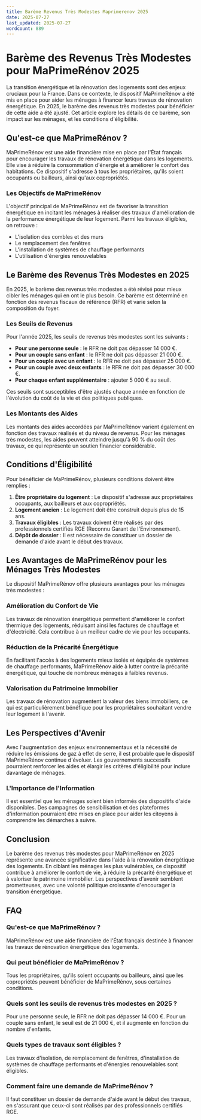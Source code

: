 ```yaml
---
title: Barème Revenus Très Modestes Maprimerenov 2025
date: 2025-07-27
last_updated: 2025-07-27
wordcount: 889
---
```


# Barème des Revenus Très Modestes pour MaPrimeRénov 2025

La transition énergétique et la rénovation des logements sont des enjeux cruciaux pour la France. Dans ce contexte, le dispositif MaPrimeRénov a été mis en place pour aider les ménages à financer leurs travaux de rénovation énergétique. En 2025, le barème des revenus très modestes pour bénéficier de cette aide a été ajusté. Cet article explore les détails de ce barème, son impact sur les ménages, et les conditions d'éligibilité.

## Qu'est-ce que MaPrimeRénov ?

MaPrimeRénov est une aide financière mise en place par l'État français pour encourager les travaux de rénovation énergétique dans les logements. Elle vise à réduire la consommation d'énergie et à améliorer le confort des habitations. Ce dispositif s'adresse à tous les propriétaires, qu'ils soient occupants ou bailleurs, ainsi qu'aux copropriétés.

### Les Objectifs de MaPrimeRénov

L'objectif principal de MaPrimeRénov est de favoriser la transition énergétique en incitant les ménages à réaliser des travaux d'amélioration de la performance énergétique de leur logement. Parmi les travaux éligibles, on retrouve :

- L'isolation des combles et des murs
- Le remplacement des fenêtres
- L'installation de systèmes de chauffage performants
- L'utilisation d'énergies renouvelables

## Le Barème des Revenus Très Modestes en 2025

En 2025, le barème des revenus très modestes a été révisé pour mieux cibler les ménages qui en ont le plus besoin. Ce barème est déterminé en fonction des revenus fiscaux de référence (RFR) et varie selon la composition du foyer.

### Les Seuils de Revenus

Pour l'année 2025, les seuils de revenus très modestes sont les suivants :

- **Pour une personne seule** : le RFR ne doit pas dépasser 14 000 €.
- **Pour un couple sans enfant** : le RFR ne doit pas dépasser 21 000 €.
- **Pour un couple avec un enfant** : le RFR ne doit pas dépasser 25 000 €.
- **Pour un couple avec deux enfants** : le RFR ne doit pas dépasser 30 000 €.
- **Pour chaque enfant supplémentaire** : ajouter 5 000 € au seuil.

Ces seuils sont susceptibles d'être ajustés chaque année en fonction de l'évolution du coût de la vie et des politiques publiques.

### Les Montants des Aides

Les montants des aides accordées par MaPrimeRénov varient également en fonction des travaux réalisés et du niveau de revenus. Pour les ménages très modestes, les aides peuvent atteindre jusqu'à 90 % du coût des travaux, ce qui représente un soutien financier considérable.

## Conditions d'Éligibilité

Pour bénéficier de MaPrimeRénov, plusieurs conditions doivent être remplies :

1. **Être propriétaire du logement** : Le dispositif s'adresse aux propriétaires occupants, aux bailleurs et aux copropriétés.
2. **Logement ancien** : Le logement doit être construit depuis plus de 15 ans.
3. **Travaux éligibles** : Les travaux doivent être réalisés par des professionnels certifiés RGE (Reconnu Garant de l'Environnement).
4. **Dépôt de dossier** : Il est nécessaire de constituer un dossier de demande d'aide avant le début des travaux.

## Les Avantages de MaPrimeRénov pour les Ménages Très Modestes

Le dispositif MaPrimeRénov offre plusieurs avantages pour les ménages très modestes :

### Amélioration du Confort de Vie

Les travaux de rénovation énergétique permettent d'améliorer le confort thermique des logements, réduisant ainsi les factures de chauffage et d'électricité. Cela contribue à un meilleur cadre de vie pour les occupants.

### Réduction de la Précarité Énergétique

En facilitant l'accès à des logements mieux isolés et équipés de systèmes de chauffage performants, MaPrimeRénov aide à lutter contre la précarité énergétique, qui touche de nombreux ménages à faibles revenus.

### Valorisation du Patrimoine Immobilier

Les travaux de rénovation augmentent la valeur des biens immobiliers, ce qui est particulièrement bénéfique pour les propriétaires souhaitant vendre leur logement à l'avenir.

## Les Perspectives d'Avenir

Avec l'augmentation des enjeux environnementaux et la nécessité de réduire les émissions de gaz à effet de serre, il est probable que le dispositif MaPrimeRénov continue d'évoluer. Les gouvernements successifs pourraient renforcer les aides et élargir les critères d'éligibilité pour inclure davantage de ménages.

### L'Importance de l'Information

Il est essentiel que les ménages soient bien informés des dispositifs d'aide disponibles. Des campagnes de sensibilisation et des plateformes d'information pourraient être mises en place pour aider les citoyens à comprendre les démarches à suivre.

## Conclusion

Le barème des revenus très modestes pour MaPrimeRénov en 2025 représente une avancée significative dans l'aide à la rénovation énergétique des logements. En ciblant les ménages les plus vulnérables, ce dispositif contribue à améliorer le confort de vie, à réduire la précarité énergétique et à valoriser le patrimoine immobilier. Les perspectives d'avenir semblent prometteuses, avec une volonté politique croissante d'encourager la transition énergétique.

## FAQ

### Qu'est-ce que MaPrimeRénov ?

MaPrimeRénov est une aide financière de l'État français destinée à financer les travaux de rénovation énergétique des logements.

### Qui peut bénéficier de MaPrimeRénov ?

Tous les propriétaires, qu'ils soient occupants ou bailleurs, ainsi que les copropriétés peuvent bénéficier de MaPrimeRénov, sous certaines conditions.

### Quels sont les seuils de revenus très modestes en 2025 ?

Pour une personne seule, le RFR ne doit pas dépasser 14 000 €. Pour un couple sans enfant, le seuil est de 21 000 €, et il augmente en fonction du nombre d'enfants.

### Quels types de travaux sont éligibles ?

Les travaux d'isolation, de remplacement de fenêtres, d'installation de systèmes de chauffage performants et d'énergies renouvelables sont éligibles.

### Comment faire une demande de MaPrimeRénov ?

Il faut constituer un dossier de demande d'aide avant le début des travaux, en s'assurant que ceux-ci sont réalisés par des professionnels certifiés RGE.